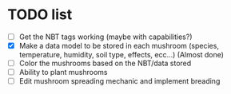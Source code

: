 # **TODO list**
- [ ] Get the NBT tags working (maybe with capabilities?)
- [X] Make a data model to be stored in each mushroom (species, temperature, humidity, soil type, effects, ecc...) (Almost done)
- [ ] Color the mushrooms based on the NBT/data stored
- [ ] Ability to plant mushrooms
- [ ] Edit mushroom spreading mechanic and implement breading
